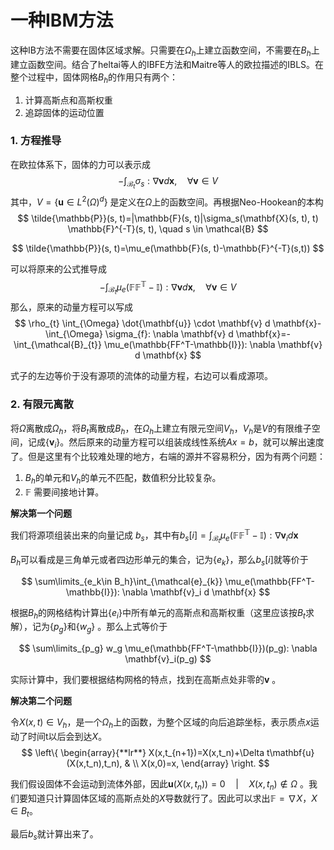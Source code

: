 # 一种IBM方法

这种IB方法不需要在固体区域求解。只需要在$\Omega_h$上建立函数空间，不需要在$B_h$上建立函数空间。结合了heltai等人的IBFE方法和Maitre等人的欧拉描述的IBLS。在整个过程中，固体网格$B_h$的作用只有两个：

1. 计算高斯点和高斯权重
2. 追踪固体的运动位置

### 1. 方程推导

在欧拉体系下，固体的力可以表示成
$$
-\int_{\mathcal{B}_{t}} \sigma_{s}: \nabla \mathbf{v} d \mathbf{x}, \quad \forall \mathbf{v}\in V
$$
其中，$V=\{\mathbf{u}\in L^2(\Omega)^d\}$ 是定义在$\Omega$上的函数空间。再根据Neo-Hookean的本构
$$
\tilde{\mathbb{P}}(s, t)=|\mathbb{F}(s, t)|\sigma_s(\mathbf{X}(s, t), t) \mathbb{F}^{-T}(s, t), \quad s \in \mathcal{B}
$$

$$
\tilde{\mathbb{P}}(s, t)=\mu_e(\mathbb{F}(s, t)-\mathbb{F}^{-T}(s,t))
$$

可以将原来的公式推导成
$$
-\int_{\mathcal{B}_{t}} \mu_e(\mathbb{FF^T-\mathbb{I}}): \nabla \mathbf{v} d \mathbf{x}, \quad \forall \mathbf{v}\in V
$$
那么，原来的动量方程可以写成
$$
\rho_{t} \int_{\Omega} \dot{\mathbf{u}} \cdot \mathbf{v} d \mathbf{x}-\int_{\Omega} \sigma_{f}: \nabla \mathbf{v} d \mathbf{x}=-\int_{\mathcal{B}_{t}} \mu_e(\mathbb{FF^T-\mathbb{I}}): \nabla \mathbf{v} d \mathbf{x}
$$

式子的左边等价于没有源项的流体的动量方程，右边可以看成源项。

### 2. 有限元离散

将$\Omega$离散成$\Omega_h$，将$B_t$离散成$B_h$，在$\Omega_h$上建立有限元空间$V_h$，$V_h$是$V$的有限维子空间，记成$\{\mathbf{v}_i\}$。然后原来的动量方程可以组装成线性系统$Ax=b$，就可以解出速度了。但是这里有个比较难处理的地方，右端的源并不容易积分，因为有两个问题：

1. $B_h$的单元和$V_h$的单元不匹配，数值积分比较复杂。
2. $\mathbb{F}$ 需要间接地计算。

**解决第一个问题**

我们将源项组装出来的向量记成 $b_s$，其中有$b_s[i]=\int_{\mathcal{B}_{t}} \mu_e(\mathbb{FF^T-\mathbb{I}}): \nabla \mathbf{v}_i d \mathbf{x}$

$B_h$可以看成是三角单元或者四边形单元的集合，记为$\{e_k\}$，那么$b_s[i]$就等价于

$$
\sum\limits_{e_k\in B_h}\int_{\mathcal{e}_{k}} \mu_e(\mathbb{FF^T-\mathbb{I}}): \nabla \mathbf{v}_i d \mathbf{x}
$$

根据$B_h$的网格结构计算出$\{e_i\}$中所有单元的高斯点和高斯权重（这里应该按$B_t$求解），记为$\{p_g\}$和$\{w_g\}$ 。那么上式等价于

$$
\sum\limits_{p_g} w_g \mu_e(\mathbb{FF^T-\mathbb{I}})(p_g): \nabla \mathbf{v}_i(p_g)
$$

实际计算中，我们要根据结构网格的特点，找到在高斯点处非零的$\mathbf{v}$ 。

**解决第二个问题**

令$X(x,t) \in V_h$，是一个$\Omega_h$上的函数，为整个区域的向后追踪坐标，表示质点$x$运动了时间t以后会到达$X$。
$$
\left\{  
             \begin{array}{**lr**}  
             X(x,t_{n+1})=X(x,t_n)+\Delta t\mathbf{u}(X(x,t_n),t_n), &  \\  
             X(x,0)=x, 
             \end{array}  
\right.
$$

我们假设固体不会运动到流体外部，因此$\mathbf{u}({X(x,t_n)})=0\quad|\quad X(x,t_n)\notin \Omega$ 。我们要知道只计算固体区域的高斯点处的$X$导数就行了。因此可以求出$\mathbb{F}=\nabla X$，$X\in B_t$。

最后$b_s$就计算出来了。

